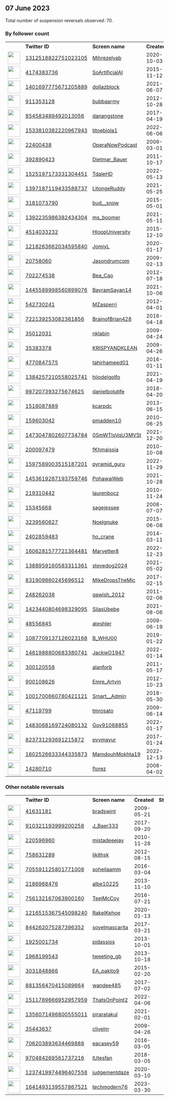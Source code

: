 
## 07 June 2023
Total number of suspension reversals observed: 70.

### By follower count
<table><tr><th></th><th align="left">Twitter ID</th><th align="left">Screen name</th>
<th align="left">Created</th><th align="left">Status</th><th align="left">Suspended</th><th align="left">Followers</th>
<tr><td><a href="https://pbs.twimg.com/profile_images/1666206983295229961/Iqk5PCDo_normal.jpg"><img src="https://pbs.twimg.com/profile_images/1666206983295229961/Iqk5PCDo_normal.jpg" width="40px" height="40px" align="center"/></a></td><td><a href="https://twitter.com/intent/user?user_id=1312518822751023105">1312518822751023105</a></td><td><a href="https://twitter.com/Mihrezelyab">Mihrezelyab</a></td><td>2020-10-03</td><td align="center"></td><td></td><td>20231</td></tr>
<tr><td><a href="https://pbs.twimg.com/profile_images/1659958968465104897/2OCDHqIL_normal.jpg"><img src="https://pbs.twimg.com/profile_images/1659958968465104897/2OCDHqIL_normal.jpg" width="40px" height="40px" align="center"/></a></td><td><a href="https://twitter.com/intent/user?user_id=4174383736">4174383736</a></td><td><a href="https://twitter.com/SoArtificialAI">SoArtificialAI</a></td><td>2015-11-12</td><td align="center"></td><td>2023-03-29</td><td>7174</td></tr>
<tr><td><a href="https://pbs.twimg.com/profile_images/1652334156800507907/MIN9_BBI_normal.png"><img src="https://pbs.twimg.com/profile_images/1652334156800507907/MIN9_BBI_normal.png" width="40px" height="40px" align="center"/></a></td><td><a href="https://twitter.com/intent/user?user_id=1401697775671205889">1401697775671205889</a></td><td><a href="https://twitter.com/dollazblock">dollazblock</a></td><td>2021-06-07</td><td align="center"></td><td>2023-06-01</td><td>5814</td></tr>
<tr><td><a href="https://pbs.twimg.com/profile_images/1220511851756302336/ysvBDFpo_normal.jpg"><img src="https://pbs.twimg.com/profile_images/1220511851756302336/ysvBDFpo_normal.jpg" width="40px" height="40px" align="center"/></a></td><td><a href="https://twitter.com/intent/user?user_id=911353128">911353128</a></td><td><a href="https://twitter.com/bubbaarmy">bubbaarmy</a></td><td>2012-10-28</td><td align="center"></td><td></td><td>5383</td></tr>
<tr><td><a href="https://pbs.twimg.com/profile_images/1586223545750675456/UqkfPQim_normal.jpg"><img src="https://pbs.twimg.com/profile_images/1586223545750675456/UqkfPQim_normal.jpg" width="40px" height="40px" align="center"/></a></td><td><a href="https://twitter.com/intent/user?user_id=854583489492013056">854583489492013056</a></td><td><a href="https://twitter.com/danangstone">danangstone</a></td><td>2017-04-19</td><td align="center"></td><td>2023-05-11</td><td>4175</td></tr>
<tr><td><a href="https://pbs.twimg.com/profile_images/1664343647045689365/0eJsq3xP_normal.jpg"><img src="https://pbs.twimg.com/profile_images/1664343647045689365/0eJsq3xP_normal.jpg" width="40px" height="40px" align="center"/></a></td><td><a href="https://twitter.com/intent/user?user_id=1533810382220967943">1533810382220967943</a></td><td><a href="https://twitter.com/titoebiola1">titoebiola1</a></td><td>2022-06-06</td><td align="center"></td><td>2023-03-19</td><td>2670</td></tr>
<tr><td><a href="https://pbs.twimg.com/profile_images/689838151486029826/nQwXP2f5_normal.jpg"><img src="https://pbs.twimg.com/profile_images/689838151486029826/nQwXP2f5_normal.jpg" width="40px" height="40px" align="center"/></a></td><td><a href="https://twitter.com/intent/user?user_id=22400438">22400438</a></td><td><a href="https://twitter.com/OperaNowPodcast">OperaNowPodcast</a></td><td>2009-03-01</td><td align="center"></td><td></td><td>1842</td></tr>
<tr><td><a href="https://pbs.twimg.com/profile_images/1242367788104253441/TaMHSXwh_normal.jpg"><img src="https://pbs.twimg.com/profile_images/1242367788104253441/TaMHSXwh_normal.jpg" width="40px" height="40px" align="center"/></a></td><td><a href="https://twitter.com/intent/user?user_id=392890423">392890423</a></td><td><a href="https://twitter.com/Dietmar_Bauer">Dietmar_Bauer</a></td><td>2011-10-17</td><td align="center"></td><td></td><td>1097</td></tr>
<tr><td><a href="https://pbs.twimg.com/profile_images/1660091689644576770/vwQvUq-v_normal.jpg"><img src="https://pbs.twimg.com/profile_images/1660091689644576770/vwQvUq-v_normal.jpg" width="40px" height="40px" align="center"/></a></td><td><a href="https://twitter.com/intent/user?user_id=1525197173331304451">1525197173331304451</a></td><td><a href="https://twitter.com/TdaleHD">TdaleHD</a></td><td>2022-05-13</td><td align="center"></td><td>2023-05-31</td><td>1037</td></tr>
<tr><td><a href="https://pbs.twimg.com/profile_images/1632684753253007360/3deflHuG_normal.jpg"><img src="https://pbs.twimg.com/profile_images/1632684753253007360/3deflHuG_normal.jpg" width="40px" height="40px" align="center"/></a></td><td><a href="https://twitter.com/intent/user?user_id=1397187119433588737">1397187119433588737</a></td><td><a href="https://twitter.com/LitongeRuddy">LitongeRuddy</a></td><td>2021-05-25</td><td align="center"></td><td>2023-03-13</td><td>919</td></tr>
<tr><td><a href="https://pbs.twimg.com/profile_images/1366064352453824512/Eo4DvYX4_normal.jpg"><img src="https://pbs.twimg.com/profile_images/1366064352453824512/Eo4DvYX4_normal.jpg" width="40px" height="40px" align="center"/></a></td><td><a href="https://twitter.com/intent/user?user_id=3181073790">3181073790</a></td><td><a href="https://twitter.com/bud__snow">bud__snow</a></td><td>2015-05-01</td><td align="center"></td><td>2023-03-16</td><td>747</td></tr>
<tr><td><a href="https://pbs.twimg.com/profile_images/1452485920888958978/mDPTyaSB_normal.jpg"><img src="https://pbs.twimg.com/profile_images/1452485920888958978/mDPTyaSB_normal.jpg" width="40px" height="40px" align="center"/></a></td><td><a href="https://twitter.com/intent/user?user_id=1392235986382434304">1392235986382434304</a></td><td><a href="https://twitter.com/ms_boomer">ms_boomer</a></td><td>2021-05-11</td><td align="center"></td><td></td><td>659</td></tr>
<tr><td><a href="https://pbs.twimg.com/profile_images/675721625556402176/C9wb4ZC4_normal.jpg"><img src="https://pbs.twimg.com/profile_images/675721625556402176/C9wb4ZC4_normal.jpg" width="40px" height="40px" align="center"/></a></td><td><a href="https://twitter.com/intent/user?user_id=4514033232">4514033232</a></td><td><a href="https://twitter.com/HloopUniversity">HloopUniversity</a></td><td>2015-12-10</td><td align="center"></td><td>2023-01-08</td><td>650</td></tr>
<tr><td><a href="https://pbs.twimg.com/profile_images/1264229483936198656/XK3paRif_normal.jpg"><img src="https://pbs.twimg.com/profile_images/1264229483936198656/XK3paRif_normal.jpg" width="40px" height="40px" align="center"/></a></td><td><a href="https://twitter.com/intent/user?user_id=1218263662034595840">1218263662034595840</a></td><td><a href="https://twitter.com/JomiyL">JomiyL</a></td><td>2020-01-17</td><td align="center"></td><td>2022-12-12</td><td>596</td></tr>
<tr><td><a href="https://pbs.twimg.com/profile_images/801174577476993024/L6_TxcuK_normal.jpg"><img src="https://pbs.twimg.com/profile_images/801174577476993024/L6_TxcuK_normal.jpg" width="40px" height="40px" align="center"/></a></td><td><a href="https://twitter.com/intent/user?user_id=20758060">20758060</a></td><td><a href="https://twitter.com/Jasondrumcom">Jasondrumcom</a></td><td>2009-02-13</td><td align="center"></td><td>2023-04-19</td><td>568</td></tr>
<tr><td><a href="https://pbs.twimg.com/profile_images/1559313680340291584/5MDiTGd9_normal.jpg"><img src="https://pbs.twimg.com/profile_images/1559313680340291584/5MDiTGd9_normal.jpg" width="40px" height="40px" align="center"/></a></td><td><a href="https://twitter.com/intent/user?user_id=702274538">702274538</a></td><td><a href="https://twitter.com/Bea_Cao">Bea_Cao</a></td><td>2012-07-18</td><td align="center"></td><td>2022-09-21</td><td>562</td></tr>
<tr><td><a href="https://pbs.twimg.com/profile_images/1595149960344920064/01pxp2GP_normal.jpg"><img src="https://pbs.twimg.com/profile_images/1595149960344920064/01pxp2GP_normal.jpg" width="40px" height="40px" align="center"/></a></td><td><a href="https://twitter.com/intent/user?user_id=1445589998560899076">1445589998560899076</a></td><td><a href="https://twitter.com/BayramSayan14">BayramSayan14</a></td><td>2021-10-06</td><td align="center"></td><td>2022-12-02</td><td>489</td></tr>
<tr><td><a href="https://pbs.twimg.com/profile_images/417372022885584897/AZ3ZppQa_normal.jpeg"><img src="https://pbs.twimg.com/profile_images/417372022885584897/AZ3ZppQa_normal.jpeg" width="40px" height="40px" align="center"/></a></td><td><a href="https://twitter.com/intent/user?user_id=542730241">542730241</a></td><td><a href="https://twitter.com/MZasperrj">MZasperrj</a></td><td>2012-04-01</td><td align="center"></td><td>2023-02-04</td><td>343</td></tr>
<tr><td><a href="https://pbs.twimg.com/profile_images/1666060408011079681/wFS9Q7qh_normal.jpg"><img src="https://pbs.twimg.com/profile_images/1666060408011079681/wFS9Q7qh_normal.jpg" width="40px" height="40px" align="center"/></a></td><td><a href="https://twitter.com/intent/user?user_id=722139253082361856">722139253082361856</a></td><td><a href="https://twitter.com/BrainofBrian428">BrainofBrian428</a></td><td>2016-04-18</td><td align="center"></td><td></td><td>325</td></tr>
<tr><td><a href="https://pbs.twimg.com/profile_images/1524831545948786710/BK-ZhyhY_normal.jpg"><img src="https://pbs.twimg.com/profile_images/1524831545948786710/BK-ZhyhY_normal.jpg" width="40px" height="40px" align="center"/></a></td><td><a href="https://twitter.com/intent/user?user_id=35012031">35012031</a></td><td><a href="https://twitter.com/nklabin">nklabin</a></td><td>2009-04-24</td><td align="center"></td><td>2022-12-18</td><td>243</td></tr>
<tr><td><a href="https://pbs.twimg.com/profile_images/861652471189393408/KTE5aAxZ_normal.jpg"><img src="https://pbs.twimg.com/profile_images/861652471189393408/KTE5aAxZ_normal.jpg" width="40px" height="40px" align="center"/></a></td><td><a href="https://twitter.com/intent/user?user_id=35383378">35383378</a></td><td><a href="https://twitter.com/KRISPYANDKLEAN">KRISPYANDKLEAN</a></td><td>2009-04-26</td><td align="center"></td><td>2022-12-24</td><td>197</td></tr>
<tr><td><a href="https://pbs.twimg.com/profile_images/686408385022001152/4HTRd-nu_normal.jpg"><img src="https://pbs.twimg.com/profile_images/686408385022001152/4HTRd-nu_normal.jpg" width="40px" height="40px" align="center"/></a></td><td><a href="https://twitter.com/intent/user?user_id=4770847575">4770847575</a></td><td><a href="https://twitter.com/tahirhameed01">tahirhameed01</a></td><td>2016-01-11</td><td align="center"></td><td>2023-02-08</td><td>189</td></tr>
<tr><td><a href="https://pbs.twimg.com/profile_images/1612202315032788994/dcOOxnZ7_normal.jpg"><img src="https://pbs.twimg.com/profile_images/1612202315032788994/dcOOxnZ7_normal.jpg" width="40px" height="40px" align="center"/></a></td><td><a href="https://twitter.com/intent/user?user_id=1384257210558025741">1384257210558025741</a></td><td><a href="https://twitter.com/hijodelgolfo">hijodelgolfo</a></td><td>2021-04-19</td><td align="center"></td><td>2023-06-01</td><td>181</td></tr>
<tr><td><a href="https://pbs.twimg.com/profile_images/1399964593234001924/mB_-N1Z0_normal.jpg"><img src="https://pbs.twimg.com/profile_images/1399964593234001924/mB_-N1Z0_normal.jpg" width="40px" height="40px" align="center"/></a></td><td><a href="https://twitter.com/intent/user?user_id=987207393275674625">987207393275674625</a></td><td><a href="https://twitter.com/danielbolutife">danielbolutife</a></td><td>2018-04-20</td><td align="center"></td><td>2023-03-13</td><td>165</td></tr>
<tr><td><a href="https://pbs.twimg.com/profile_images/1450503269290319874/NMLDSZQx_normal.jpg"><img src="https://pbs.twimg.com/profile_images/1450503269290319874/NMLDSZQx_normal.jpg" width="40px" height="40px" align="center"/></a></td><td><a href="https://twitter.com/intent/user?user_id=1518087889">1518087889</a></td><td><a href="https://twitter.com/kcarpdc">kcarpdc</a></td><td>2013-06-15</td><td align="center"></td><td>2022-12-10</td><td>125</td></tr>
<tr><td><a href="https://pbs.twimg.com/profile_images/582936937545240576/sBeENMp2_normal.jpg"><img src="https://pbs.twimg.com/profile_images/582936937545240576/sBeENMp2_normal.jpg" width="40px" height="40px" align="center"/></a></td><td><a href="https://twitter.com/intent/user?user_id=159603042">159603042</a></td><td><a href="https://twitter.com/pmadden10">pmadden10</a></td><td>2010-06-25</td><td align="center"></td><td>2022-11-08</td><td>123</td></tr>
<tr><td><a href="https://pbs.twimg.com/profile_images/1473047943293071360/3LADln9x_normal.png"><img src="https://pbs.twimg.com/profile_images/1473047943293071360/3LADln9x_normal.png" width="40px" height="40px" align="center"/></a></td><td><a href="https://twitter.com/intent/user?user_id=1473047802607734784">1473047802607734784</a></td><td><a href="https://twitter.com/0SmWTIsVqU3MVSt">0SmWTIsVqU3MVSt</a></td><td>2021-12-20</td><td align="center"></td><td>2023-05-27</td><td>123</td></tr>
<tr><td><a href="https://pbs.twimg.com/profile_images/1334013816330457088/qJiUYz9G_normal.jpg"><img src="https://pbs.twimg.com/profile_images/1334013816330457088/qJiUYz9G_normal.jpg" width="40px" height="40px" align="center"/></a></td><td><a href="https://twitter.com/intent/user?user_id=200097479">200097479</a></td><td><a href="https://twitter.com/fKhmaissia">fKhmaissia</a></td><td>2010-10-08</td><td align="center"></td><td>2022-09-16</td><td>121</td></tr>
<tr><td><a href="https://pbs.twimg.com/profile_images/1597590198585638913/CHEzMnZF_normal.jpg"><img src="https://pbs.twimg.com/profile_images/1597590198585638913/CHEzMnZF_normal.jpg" width="40px" height="40px" align="center"/></a></td><td><a href="https://twitter.com/intent/user?user_id=1597589003515187201">1597589003515187201</a></td><td><a href="https://twitter.com/pyramid_guru">pyramid_guru</a></td><td>2022-11-29</td><td align="center"></td><td>2023-01-26</td><td>115</td></tr>
<tr><td><a href="https://pbs.twimg.com/profile_images/1500598817594515460/yI2tmUpc_normal.jpg"><img src="https://pbs.twimg.com/profile_images/1500598817594515460/yI2tmUpc_normal.jpg" width="40px" height="40px" align="center"/></a></td><td><a href="https://twitter.com/intent/user?user_id=1453619287193759746">1453619287193759746</a></td><td><a href="https://twitter.com/PohawaiWeb">PohawaiWeb</a></td><td>2021-10-28</td><td align="center"></td><td>2023-01-19</td><td>84</td></tr>
<tr><td><a href="https://pbs.twimg.com/profile_images/1564257998310195203/WU2dc0x0_normal.jpg"><img src="https://pbs.twimg.com/profile_images/1564257998310195203/WU2dc0x0_normal.jpg" width="40px" height="40px" align="center"/></a></td><td><a href="https://twitter.com/intent/user?user_id=219310442">219310442</a></td><td><a href="https://twitter.com/laurenbocz">laurenbocz</a></td><td>2010-11-24</td><td align="center"></td><td>2022-11-21</td><td>67</td></tr>
<tr><td><a href="https://pbs.twimg.com/profile_images/564246732590944257/c-DL_10q_normal.jpeg"><img src="https://pbs.twimg.com/profile_images/564246732590944257/c-DL_10q_normal.jpeg" width="40px" height="40px" align="center"/></a></td><td><a href="https://twitter.com/intent/user?user_id=15345668">15345668</a></td><td><a href="https://twitter.com/sagejessee">sagejessee</a></td><td>2008-07-07</td><td align="center">🔒</td><td>2023-03-20</td><td>64</td></tr>
<tr><td><a href="https://pbs.twimg.com/profile_images/661413466033356800/HN1DOlTv_normal.jpg"><img src="https://pbs.twimg.com/profile_images/661413466033356800/HN1DOlTv_normal.jpg" width="40px" height="40px" align="center"/></a></td><td><a href="https://twitter.com/intent/user?user_id=3239560627">3239560627</a></td><td><a href="https://twitter.com/Noelgnuke">Noelgnuke</a></td><td>2015-06-08</td><td align="center"></td><td>2023-04-29</td><td>63</td></tr>
<tr><td><a href="https://pbs.twimg.com/profile_images/1579827142849748992/S1fNb8tH_normal.jpg"><img src="https://pbs.twimg.com/profile_images/1579827142849748992/S1fNb8tH_normal.jpg" width="40px" height="40px" align="center"/></a></td><td><a href="https://twitter.com/intent/user?user_id=2402859483">2402859483</a></td><td><a href="https://twitter.com/ho_crane">ho_crane</a></td><td>2014-03-11</td><td align="center"></td><td>2022-10-19</td><td>59</td></tr>
<tr><td><a href="https://pbs.twimg.com/profile_images/1606281854759354370/Z9-S4wnQ_normal.jpg"><img src="https://pbs.twimg.com/profile_images/1606281854759354370/Z9-S4wnQ_normal.jpg" width="40px" height="40px" align="center"/></a></td><td><a href="https://twitter.com/intent/user?user_id=1606281577721364481">1606281577721364481</a></td><td><a href="https://twitter.com/Maryetter8">Maryetter8</a></td><td>2022-12-23</td><td align="center"></td><td>2023-02-08</td><td>46</td></tr>
<tr><td><a href="https://pbs.twimg.com/profile_images/1388959496727302155/wWWNhBSP_normal.jpg"><img src="https://pbs.twimg.com/profile_images/1388959496727302155/wWWNhBSP_normal.jpg" width="40px" height="40px" align="center"/></a></td><td><a href="https://twitter.com/intent/user?user_id=1388959160583311361">1388959160583311361</a></td><td><a href="https://twitter.com/stevedog2024">stevedog2024</a></td><td>2021-05-02</td><td align="center"></td><td>2022-11-15</td><td>45</td></tr>
<tr><td><a href="https://pbs.twimg.com/profile_images/1384798431022092290/qmU5opzO_normal.jpg"><img src="https://pbs.twimg.com/profile_images/1384798431022092290/qmU5opzO_normal.jpg" width="40px" height="40px" align="center"/></a></td><td><a href="https://twitter.com/intent/user?user_id=831909860245696512">831909860245696512</a></td><td><a href="https://twitter.com/MikeDropsTheMic">MikeDropsTheMic</a></td><td>2017-02-15</td><td align="center"></td><td>2023-06-03</td><td>41</td></tr>
<tr><td><a href="https://pbs.twimg.com/profile_images/1139566282620248065/J7gstvrd_normal.png"><img src="https://pbs.twimg.com/profile_images/1139566282620248065/J7gstvrd_normal.png" width="40px" height="40px" align="center"/></a></td><td><a href="https://twitter.com/intent/user?user_id=248262038">248262038</a></td><td><a href="https://twitter.com/gawish_2012">gawish_2012</a></td><td>2011-02-06</td><td align="center"></td><td>2022-12-13</td><td>39</td></tr>
<tr><td><a href="https://pbs.twimg.com/profile_images/1483957841853624322/-fcl0Axm_normal.jpg"><img src="https://pbs.twimg.com/profile_images/1483957841853624322/-fcl0Axm_normal.jpg" width="40px" height="40px" align="center"/></a></td><td><a href="https://twitter.com/intent/user?user_id=1423440804698329095">1423440804698329095</a></td><td><a href="https://twitter.com/SilasUbebe">SilasUbebe</a></td><td>2021-08-06</td><td align="center"></td><td>2023-02-21</td><td>35</td></tr>
<tr><td><a href="https://pbs.twimg.com/profile_images/1665490652488949760/5E7QlABC_normal.jpg"><img src="https://pbs.twimg.com/profile_images/1665490652488949760/5E7QlABC_normal.jpg" width="40px" height="40px" align="center"/></a></td><td><a href="https://twitter.com/intent/user?user_id=48556845">48556845</a></td><td><a href="https://twitter.com/ateshler">ateshler</a></td><td>2009-06-19</td><td align="center"></td><td>2022-09-11</td><td>30</td></tr>
<tr><td><a href="https://pbs.twimg.com/profile_images/1323603801375444993/xfSUgP8S_normal.jpg"><img src="https://pbs.twimg.com/profile_images/1323603801375444993/xfSUgP8S_normal.jpg" width="40px" height="40px" align="center"/></a></td><td><a href="https://twitter.com/intent/user?user_id=1087709137126023168">1087709137126023168</a></td><td><a href="https://twitter.com/B_WHU00">B_WHU00</a></td><td>2019-01-22</td><td align="center"></td><td></td><td>28</td></tr>
<tr><td><a href="https://pbs.twimg.com/profile_images/1520095877922238467/lKpdXOBm_normal.jpg"><img src="https://pbs.twimg.com/profile_images/1520095877922238467/lKpdXOBm_normal.jpg" width="40px" height="40px" align="center"/></a></td><td><a href="https://twitter.com/intent/user?user_id=1481988800683380741">1481988800683380741</a></td><td><a href="https://twitter.com/JackieO1947">JackieO1947</a></td><td>2022-01-14</td><td align="center"></td><td>2022-05-03</td><td>19</td></tr>
<tr><td><a href="https://pbs.twimg.com/profile_images/520202177550090243/-lBX631N_normal.png"><img src="https://pbs.twimg.com/profile_images/520202177550090243/-lBX631N_normal.png" width="40px" height="40px" align="center"/></a></td><td><a href="https://twitter.com/intent/user?user_id=300120558">300120558</a></td><td><a href="https://twitter.com/alanforb">alanforb</a></td><td>2011-05-17</td><td align="center"></td><td>2023-04-22</td><td>18</td></tr>
<tr><td><a href="https://pbs.twimg.com/profile_images/762459213847068674/h5gNBxaZ_normal.jpg"><img src="https://pbs.twimg.com/profile_images/762459213847068674/h5gNBxaZ_normal.jpg" width="40px" height="40px" align="center"/></a></td><td><a href="https://twitter.com/intent/user?user_id=900108626">900108626</a></td><td><a href="https://twitter.com/Emre_Artvin">Emre_Artvin</a></td><td>2012-10-23</td><td align="center"></td><td>2023-06-02</td><td>15</td></tr>
<tr><td><a href="https://pbs.twimg.com/profile_images/1033996177522348032/6umn0Cdo_normal.jpg"><img src="https://pbs.twimg.com/profile_images/1033996177522348032/6umn0Cdo_normal.jpg" width="40px" height="40px" align="center"/></a></td><td><a href="https://twitter.com/intent/user?user_id=1001700660780421121">1001700660780421121</a></td><td><a href="https://twitter.com/Smart__Admin">Smart__Admin</a></td><td>2018-05-30</td><td align="center"></td><td>2023-05-11</td><td>15</td></tr>
<tr><td><a href="https://pbs.twimg.com/profile_images/1505963169470165004/O6-PC7oe_normal.jpg"><img src="https://pbs.twimg.com/profile_images/1505963169470165004/O6-PC7oe_normal.jpg" width="40px" height="40px" align="center"/></a></td><td><a href="https://twitter.com/intent/user?user_id=47119799">47119799</a></td><td><a href="https://twitter.com/tmrosato">tmrosato</a></td><td>2009-06-14</td><td align="center"></td><td>2022-06-26</td><td>13</td></tr>
<tr><td><a href="https://pbs.twimg.com/profile_images/1483068515594776576/G1ThRBcp_normal.jpg"><img src="https://pbs.twimg.com/profile_images/1483068515594776576/G1ThRBcp_normal.jpg" width="40px" height="40px" align="center"/></a></td><td><a href="https://twitter.com/intent/user?user_id=1483068169724080132">1483068169724080132</a></td><td><a href="https://twitter.com/Gov91068855">Gov91068855</a></td><td>2022-01-17</td><td align="center">🔒</td><td>2022-03-19</td><td>13</td></tr>
<tr><td><a href="https://pbs.twimg.com/profile_images/836531230879293440/xuXJUbH0_normal.jpg"><img src="https://pbs.twimg.com/profile_images/836531230879293440/xuXJUbH0_normal.jpg" width="40px" height="40px" align="center"/></a></td><td><a href="https://twitter.com/intent/user?user_id=823731293691215872">823731293691215872</a></td><td><a href="https://twitter.com/pvvmayur">pvvmayur</a></td><td>2017-01-24</td><td align="center"></td><td>2023-01-29</td><td>12</td></tr>
<tr><td><a href="https://pbs.twimg.com/profile_images/1658117722545299456/GoHP8Ku6_normal.jpg"><img src="https://pbs.twimg.com/profile_images/1658117722545299456/GoHP8Ku6_normal.jpg" width="40px" height="40px" align="center"/></a></td><td><a href="https://twitter.com/intent/user?user_id=1602526633344335873">1602526633344335873</a></td><td><a href="https://twitter.com/MamdouhMokhta19">MamdouhMokhta19</a></td><td>2022-12-13</td><td align="center"></td><td>2022-12-28</td><td>11</td></tr>
<tr><td><a href="https://abs.twimg.com/sticky/default_profile_images/default_profile_normal.png"><img src="https://abs.twimg.com/sticky/default_profile_images/default_profile_normal.png" width="40px" height="40px" align="center"/></a></td><td><a href="https://twitter.com/intent/user?user_id=14280710">14280710</a></td><td><a href="https://twitter.com/florez">florez</a></td><td>2008-04-02</td><td align="center"></td><td>2022-08-25</td><td>10</td></tr>
</table>

### Other notable reversals
<table><tr><th></th><th align="left">Twitter ID</th><th align="left">Screen name</th>
<th align="left">Created</th><th align="left">Status</th><th align="left">Suspended</th><th align="left">Followers</th>
<tr><td><a href="https://pbs.twimg.com/profile_images/1103822726089883648/08vgvgeO_normal.png"><img src="https://pbs.twimg.com/profile_images/1103822726089883648/08vgvgeO_normal.png" width="40px" height="40px" align="center"/></a></td><td><a href="https://twitter.com/intent/user?user_id=41631181">41631181</a></td><td><a href="https://twitter.com/bradswint">bradswint</a></td><td>2009-05-21</td><td align="center">🔒</td><td>2023-03-30</td><td>0</td></tr>
<tr><td><a href="https://pbs.twimg.com/profile_images/1494150434381914118/FBWUOTOW_normal.jpg"><img src="https://pbs.twimg.com/profile_images/1494150434381914118/FBWUOTOW_normal.jpg" width="40px" height="40px" align="center"/></a></td><td><a href="https://twitter.com/intent/user?user_id=910321193999200258">910321193999200258</a></td><td><a href="https://twitter.com/J_Baer333">J_Baer333</a></td><td>2017-09-20</td><td align="center"></td><td>2023-01-08</td><td>6</td></tr>
<tr><td><a href="https://abs.twimg.com/sticky/default_profile_images/default_profile_normal.png"><img src="https://abs.twimg.com/sticky/default_profile_images/default_profile_normal.png" width="40px" height="40px" align="center"/></a></td><td><a href="https://twitter.com/intent/user?user_id=220596960">220596960</a></td><td><a href="https://twitter.com/mistadeeejay">mistadeeejay</a></td><td>2010-11-28</td><td align="center"></td><td>2023-03-30</td><td>7</td></tr>
<tr><td><a href="https://pbs.twimg.com/profile_images/1653534399814594561/CQ-QGKq4_normal.jpg"><img src="https://pbs.twimg.com/profile_images/1653534399814594561/CQ-QGKq4_normal.jpg" width="40px" height="40px" align="center"/></a></td><td><a href="https://twitter.com/intent/user?user_id=758631289">758631289</a></td><td><a href="https://twitter.com/likithsk">likithsk</a></td><td>2012-08-15</td><td align="center"></td><td>2023-05-24</td><td>10</td></tr>
<tr><td><a href="https://pbs.twimg.com/profile_images/709628214096691202/IYQCq1wR_normal.jpg"><img src="https://pbs.twimg.com/profile_images/709628214096691202/IYQCq1wR_normal.jpg" width="40px" height="40px" align="center"/></a></td><td><a href="https://twitter.com/intent/user?user_id=705591125801771008">705591125801771008</a></td><td><a href="https://twitter.com/soheilaamm">soheilaamm</a></td><td>2016-03-04</td><td align="center"></td><td>2023-04-02</td><td>8</td></tr>
<tr><td><a href="https://pbs.twimg.com/profile_images/1524845003440279575/9v-MjFN4_normal.jpg"><img src="https://pbs.twimg.com/profile_images/1524845003440279575/9v-MjFN4_normal.jpg" width="40px" height="40px" align="center"/></a></td><td><a href="https://twitter.com/intent/user?user_id=2186968476">2186968476</a></td><td><a href="https://twitter.com/albe10225">albe10225</a></td><td>2013-11-10</td><td align="center"></td><td>2023-02-17</td><td>0</td></tr>
<tr><td><a href="https://pbs.twimg.com/profile_images/1169332327585058816/StmL7N-V_normal.jpg"><img src="https://pbs.twimg.com/profile_images/1169332327585058816/StmL7N-V_normal.jpg" width="40px" height="40px" align="center"/></a></td><td><a href="https://twitter.com/intent/user?user_id=756132167063900160">756132167063900160</a></td><td><a href="https://twitter.com/TeejMcCoy">TeejMcCoy</a></td><td>2016-07-21</td><td align="center"></td><td>2023-06-02</td><td>5</td></tr>
<tr><td><a href="https://pbs.twimg.com/profile_images/1216515827555426304/K_bXL2gH_normal.jpg"><img src="https://pbs.twimg.com/profile_images/1216515827555426304/K_bXL2gH_normal.jpg" width="40px" height="40px" align="center"/></a></td><td><a href="https://twitter.com/intent/user?user_id=1216515367545098240">1216515367545098240</a></td><td><a href="https://twitter.com/RakelKehoe">RakelKehoe</a></td><td>2020-01-13</td><td align="center"></td><td>2022-11-24</td><td>0</td></tr>
<tr><td><a href="https://pbs.twimg.com/profile_images/1445204464319619074/bt31fQFv_normal.jpg"><img src="https://pbs.twimg.com/profile_images/1445204464319619074/bt31fQFv_normal.jpg" width="40px" height="40px" align="center"/></a></td><td><a href="https://twitter.com/intent/user?user_id=844262075287396352">844262075287396352</a></td><td><a href="https://twitter.com/soyelmascarita">soyelmascarita</a></td><td>2017-03-21</td><td align="center"></td><td>2023-05-27</td><td>4</td></tr>
<tr><td><a href="https://pbs.twimg.com/profile_images/634289223969824770/As6blZzh_normal.jpg"><img src="https://pbs.twimg.com/profile_images/634289223969824770/As6blZzh_normal.jpg" width="40px" height="40px" align="center"/></a></td><td><a href="https://twitter.com/intent/user?user_id=1925001734">1925001734</a></td><td><a href="https://twitter.com/pidassios">pidassios</a></td><td>2013-10-01</td><td align="center"></td><td>2023-04-08</td><td>0</td></tr>
<tr><td><a href="https://pbs.twimg.com/profile_images/558035377215115264/6eCy0giU_normal.jpeg"><img src="https://pbs.twimg.com/profile_images/558035377215115264/6eCy0giU_normal.jpeg" width="40px" height="40px" align="center"/></a></td><td><a href="https://twitter.com/intent/user?user_id=1968199543">1968199543</a></td><td><a href="https://twitter.com/tweeting_gb">tweeting_gb</a></td><td>2013-10-18</td><td align="center"></td><td>2023-01-07</td><td>8</td></tr>
<tr><td><a href="https://abs.twimg.com/sticky/default_profile_images/default_profile_normal.png"><img src="https://abs.twimg.com/sticky/default_profile_images/default_profile_normal.png" width="40px" height="40px" align="center"/></a></td><td><a href="https://twitter.com/intent/user?user_id=3031848866">3031848866</a></td><td><a href="https://twitter.com/EA_pakito9">EA_pakito9</a></td><td>2015-02-20</td><td align="center"></td><td>2023-05-11</td><td>1</td></tr>
<tr><td><a href="https://pbs.twimg.com/profile_images/1199973422039592960/tJOJh_PB_normal.jpg"><img src="https://pbs.twimg.com/profile_images/1199973422039592960/tJOJh_PB_normal.jpg" width="40px" height="40px" align="center"/></a></td><td><a href="https://twitter.com/intent/user?user_id=881356470415089664">881356470415089664</a></td><td><a href="https://twitter.com/wandee485">wandee485</a></td><td>2017-07-02</td><td align="center"></td><td>2023-05-05</td><td>3</td></tr>
<tr><td><a href="https://pbs.twimg.com/profile_images/1511789809391521810/ebrVABCP_normal.jpg"><img src="https://pbs.twimg.com/profile_images/1511789809391521810/ebrVABCP_normal.jpg" width="40px" height="40px" align="center"/></a></td><td><a href="https://twitter.com/intent/user?user_id=1511789666952957959">1511789666952957959</a></td><td><a href="https://twitter.com/ThatsOnPoint2">ThatsOnPoint2</a></td><td>2022-04-06</td><td align="center"></td><td>2023-05-26</td><td>8</td></tr>
<tr><td><a href="https://pbs.twimg.com/profile_images/1356072012272214018/SpA4WtYf_normal.jpg"><img src="https://pbs.twimg.com/profile_images/1356072012272214018/SpA4WtYf_normal.jpg" width="40px" height="40px" align="center"/></a></td><td><a href="https://twitter.com/intent/user?user_id=1356071496800555011">1356071496800555011</a></td><td><a href="https://twitter.com/piraratakul">piraratakul</a></td><td>2021-02-01</td><td align="center"></td><td>2022-09-17</td><td>1</td></tr>
<tr><td><a href="https://abs.twimg.com/sticky/default_profile_images/default_profile_normal.png"><img src="https://abs.twimg.com/sticky/default_profile_images/default_profile_normal.png" width="40px" height="40px" align="center"/></a></td><td><a href="https://twitter.com/intent/user?user_id=35443637">35443637</a></td><td><a href="https://twitter.com/clivelm">clivelm</a></td><td>2009-04-26</td><td align="center"></td><td>2023-06-02</td><td>7</td></tr>
<tr><td><a href="https://pbs.twimg.com/profile_images/706204508481675268/FjHlRfYc_normal.jpg"><img src="https://pbs.twimg.com/profile_images/706204508481675268/FjHlRfYc_normal.jpg" width="40px" height="40px" align="center"/></a></td><td><a href="https://twitter.com/intent/user?user_id=706203893634469888">706203893634469888</a></td><td><a href="https://twitter.com/eacasey59">eacasey59</a></td><td>2016-03-05</td><td align="center"></td><td></td><td>1</td></tr>
<tr><td><a href="https://pbs.twimg.com/profile_images/972693732452548608/_izob8rm_normal.jpg"><img src="https://pbs.twimg.com/profile_images/972693732452548608/_izob8rm_normal.jpg" width="40px" height="40px" align="center"/></a></td><td><a href="https://twitter.com/intent/user?user_id=970484269561737216">970484269561737216</a></td><td><a href="https://twitter.com/IUtesfan">IUtesfan</a></td><td>2018-03-05</td><td align="center"></td><td></td><td>0</td></tr>
<tr><td><a href="https://pbs.twimg.com/profile_images/1342915158939594752/UQHG0nuq_normal.jpg"><img src="https://pbs.twimg.com/profile_images/1342915158939594752/UQHG0nuq_normal.jpg" width="40px" height="40px" align="center"/></a></td><td><a href="https://twitter.com/intent/user?user_id=1237419974496407558">1237419974496407558</a></td><td><a href="https://twitter.com/judgementdaze">judgementdaze</a></td><td>2020-03-10</td><td align="center"></td><td></td><td>0</td></tr>
<tr><td><a href="https://pbs.twimg.com/profile_images/1641493719101714453/A0L7-Bjy_normal.jpg"><img src="https://pbs.twimg.com/profile_images/1641493719101714453/A0L7-Bjy_normal.jpg" width="40px" height="40px" align="center"/></a></td><td><a href="https://twitter.com/intent/user?user_id=1641493139557867521">1641493139557867521</a></td><td><a href="https://twitter.com/techmodern76">techmodern76</a></td><td>2023-03-30</td><td align="center"></td><td>2023-05-18</td><td>6</td></tr>
</table>
